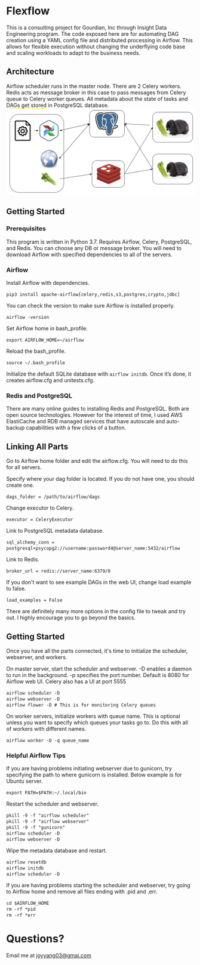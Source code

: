 # Flexflow

This is a consulting project for Gourdian, Inc through Insight Data Engineering program. The code exposed here are for automating DAG creation using a YAML config file and distributed processing in Airflow. This allows for flexible execution without changing the underflying code base and scaling workloads to adapt to the business needs.

## Architecture
Airflow scheduler runs in the master node. There are 2 Celery workers. Redis acts as message broker in this case to pass messages from Celery queue to Celery worker queues. All metadata about the state of tasks and DAGs get stored in PostgreSQL database.
![architecture](images/architecture.png)

## Getting Started

### Prerequisites

This program is written in Python 3.7. Requires Airflow, Celery, PostgreSQL, and Redis. You can choose any DB or message broker. You will need to download Airflow with specified dependencies to all of the servers.

### Airflow

Install Airflow with dependencies.

```
pip3 install apache-airflow[celery,redis,s3,postgres,crypto,jdbc]
```
You can check the version to make sure Airflow is installed properly.
```
airflow -version
```
Set Airflow home in bash_profile.
```
export AIRFLOW_HOME=~/airflow
```
Reload the bash_profile.
```
source ~/.bash_profile
```
Initialize the default SQLite database with ```airflow initdb```. Once it’s done, it creates airflow.cfg and unitests.cfg.

### Redis and PostgreSQL
There are many online guides to installing Redis and PostgreSQL. Both are open source technologies. However for the interest of time, I used AWS ElastiCache and RDB managed services that have autoscale and auto-backup capabilities with a few clicks of a button.

## Linking All Parts

Go to Airflow home folder and edit the airflow.cfg. You will need to do this for all servers.

Specify where your dag folder is located. If you do not have one, you should create one.
```
dags_folder = /path/to/airflow/dags
```
Change executor to Celery.
```
executor = CeleryExecutor
```
Link to PostgreSQL metadata database.
```
sql_alchemy_conn = postgresql+psycopg2://username:password4@server_name:5432/airflow
```
Link to Redis.
```
broker_url = redis://server_name:6379/0
```
If you don't want to see example DAGs in the web UI, change load example to false.
```
load_examples = False
```
There are definitely many more options in the config file to tweak and try out. I highly encourage you to go beyond the basics.

## Getting Started

Once you have all the parts connected, it's time to initialize the scheduler, webserver, and workers.

On master server, start the scheduler and webserver. -D enables a daemon to run in the background. -p specifies the port number. Default is 8080 for Airflow web UI. Celery also has a UI at port 5555
```
airflow scheduler -D
airflow webserver -D
airflow flower -D # This is for monitoring Celery queues 
```
On worker servers, initialize workers with queue name. This is optional unless you want to specify which queues your tasks go to. Do this with all of workers with different names.
```
airflow worker -D -q queue_name
```
### Helpful Airflow Tips
If you are having problems initiating webserver due to gunicorn, try specifying the path to where gunicorn is installed. Below example is for Ubuntu server.
```
export PATH=$PATH:~/.local/bin
```
Restart the scheduler and webserver.
```
pkill -9 -f "airflow scheduler"
pkill -9 -f "airflow webserver"
pkill -9 -f "gunicorn"
airflow scheduler -D
airflow webserver -D
```
Wipe the metadata database and restart.
```
airflow resetdb
airflow initdb
airflow scheduler -D
```
If you are having problems starting the scheduler and webserver, try going to Airflow home and remove all files ending with .pid and .err.
```
cd $AIRFLOW_HOME
rm -rf *pid
rm -rf *err
```

# Questions?
Email me at joyyang03@gmai.com










